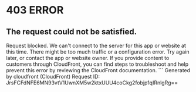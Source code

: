 # 403 ERROR

## The request could not be satisfied.

Request blocked. We can't connect to the server for this app or website at this time. There might be too much traffic or a configuration error. Try again later, or contact the app or website owner. If you provide content to customers through CloudFront, you can find steps to troubleshoot and help prevent this error by reviewing the CloudFront documentation. ```
Generated by cloudfront (CloudFront)
Request ID: JrsFCFdNFE6MN93vtV1UwnXM5w2ktxUUU4coCkg2fobjp1qIRnlgRg==

```


